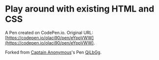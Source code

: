 # Play around with existing HTML and CSS

A Pen created on CodePen.io. Original URL: [https://codepen.io/olaci90/pen/eYppVWW](https://codepen.io/olaci90/pen/eYppVWW).



Forked from [Captain Anonymous](http://codepen.io/anon/)'s Pen [QjLbGg](http://codepen.io/anon/pen/QjLbGg/).
